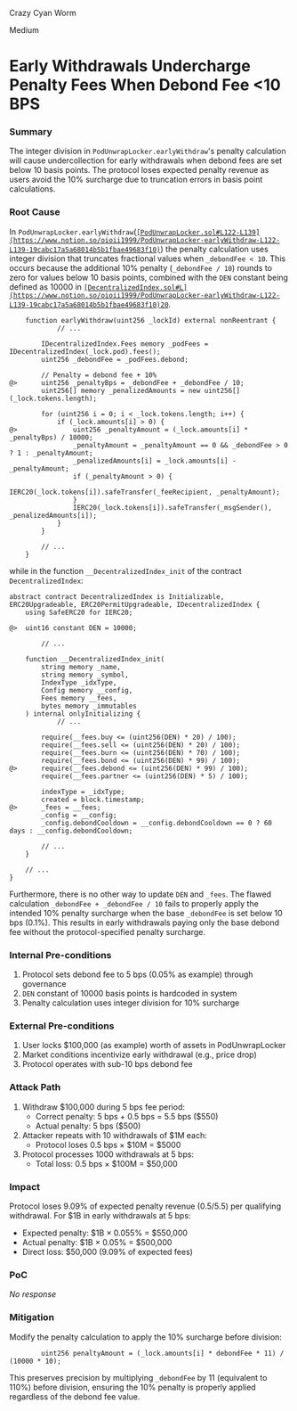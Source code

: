 Crazy Cyan Worm

Medium

# Early Withdrawals Undercharge Penalty Fees When Debond Fee <10 BPS

### Summary

The integer division in `PodUnwrapLocker.earlyWithdraw`'s penalty calculation will cause undercollection for early withdrawals when debond fees are set below 10 basis points. The protocol loses expected penalty revenue as users avoid the 10% surcharge due to truncation errors in basis point calculations.

### Root Cause

In `PodUnwrapLocker.earlyWithdraw`([`[PodUnwrapLocker.sol#L122-L139](https://www.notion.so/oioii1999/PodUnwrapLocker-earlyWithdraw-L122-L139-19cabc17a5a68014b5b1fbae49683f10)`](https://github.com/sherlock-audit/2025-01-peapods-finance/blob/main/contracts/contracts/PodUnwrapLocker.sol#L122-L139)) the penalty calculation uses integer division that truncates fractional values when `_debondFee < 10`. This occurs because the additional 10% penalty (`_debondFee / 10`) rounds to zero for values below 10 basis points, combined with the `DEN` constant being defined as 10000 in [`[DecentralizedIndex.sol#L](https://www.notion.so/oioii1999/PodUnwrapLocker-earlyWithdraw-L122-L139-19cabc17a5a68014b5b1fbae49683f10)20`](https://github.com/sherlock-audit/2025-01-peapods-finance/blob/main/contracts/contracts/DecentralizedIndex.sol#L20). 

```solidity
    function earlyWithdraw(uint256 _lockId) external nonReentrant {
		    // ...
    
        IDecentralizedIndex.Fees memory _podFees = IDecentralizedIndex(_lock.pod).fees();
        uint256 _debondFee = _podFees.debond;

        // Penalty = debond fee + 10%
@>      uint256 _penaltyBps = _debondFee + _debondFee / 10;
        uint256[] memory _penalizedAmounts = new uint256[](_lock.tokens.length);

        for (uint256 i = 0; i < _lock.tokens.length; i++) {
            if (_lock.amounts[i] > 0) {
@>              uint256 _penaltyAmount = (_lock.amounts[i] * _penaltyBps) / 10000;
                _penaltyAmount = _penaltyAmount == 0 && _debondFee > 0 ? 1 : _penaltyAmount;
                _penalizedAmounts[i] = _lock.amounts[i] - _penaltyAmount;
                if (_penaltyAmount > 0) {
                    IERC20(_lock.tokens[i]).safeTransfer(_feeRecipient, _penaltyAmount);
                }
                IERC20(_lock.tokens[i]).safeTransfer(_msgSender(), _penalizedAmounts[i]);
            }
        }
        
        // ...
    }
```

while in the function `__DecentralizedIndex_init` of the contract `DecentralizedIndex`:

```solidity
abstract contract DecentralizedIndex is Initializable, ERC20Upgradeable, ERC20PermitUpgradeable, IDecentralizedIndex {
    using SafeERC20 for IERC20;

@>  uint16 constant DEN = 10000;
		
		// ...

    function __DecentralizedIndex_init(
        string memory _name,
        string memory _symbol,
        IndexType _idxType,
        Config memory __config,
        Fees memory __fees,
        bytes memory _immutables
    ) internal onlyInitializing {
		    // ...
		    
        require(__fees.buy <= (uint256(DEN) * 20) / 100);
        require(__fees.sell <= (uint256(DEN) * 20) / 100);
        require(__fees.burn <= (uint256(DEN) * 70) / 100);
        require(__fees.bond <= (uint256(DEN) * 99) / 100);
@>      require(__fees.debond <= (uint256(DEN) * 99) / 100);
        require(__fees.partner <= (uint256(DEN) * 5) / 100);

        indexType = _idxType;
        created = block.timestamp;
@>      _fees = __fees;
        _config = __config;
        _config.debondCooldown = __config.debondCooldown == 0 ? 60 days : __config.debondCooldown;
        
        // ...		    
    }		    
    
    // ...
}
```

Furthermore, there is no other way to update `DEN` and `_fees`. The flawed calculation `_debondFee + _debondFee / 10` fails to properly apply the intended 10% penalty surcharge when the base `_debondFee` is set below 10 bps (0.1%). This results in early withdrawals paying only the base debond fee without the protocol-specified penalty surcharge.

### Internal Pre-conditions

1. Protocol sets debond fee to 5 bps (0.05% as example) through governance
2. `DEN` constant of 10000 basis points is hardcoded in system
3. Penalty calculation uses integer division for 10% surcharge

### External Pre-conditions

1. User locks $100,000 (as example) worth of assets in PodUnwrapLocker
2. Market conditions incentivize early withdrawal (e.g., price drop)
3. Protocol operates with sub-10 bps debond fee

### Attack Path

1. Withdraw $100,000 during 5 bps fee period:
   - Correct penalty: 5 bps + 0.5 bps = 5.5 bps ($550)
   - Actual penalty: 5 bps ($500)
2. Attacker repeats with 10 withdrawals of $1M each:
   - Protocol loses 0.5 bps × $10M = $5000
3. Protocol processes 1000 withdrawals at 5 bps:
   - Total loss: 0.5 bps × $100M = $50,000

### Impact

Protocol loses 9.09% of expected penalty revenue (0.5/5.5) per qualifying withdrawal. For $1B in early withdrawals at 5 bps:
- Expected penalty: $1B × 0.055% = $550,000  
- Actual penalty: $1B × 0.05% = $500,000
- Direct loss: $50,000 (9.09% of expected fees)

### PoC

_No response_

### Mitigation

Modify the penalty calculation to apply the 10% surcharge before division:

```solidity
		uint256 penaltyAmount = (_lock.amounts[i] * debondFee * 11) / (10000 * 10);
```

This preserves precision by multiplying `_debondFee` by 11 (equivalent to 110%) before division, ensuring the 10% penalty is properly applied regardless of the debond fee value.